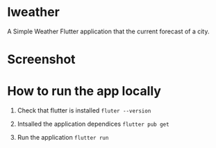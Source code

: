 # Iweather

A Simple Weather Flutter application that the current forecast of a city.

# Screenshot


# How to run the app locally 
1. Check that flutter is installed 
`fluter --version`

2. Intsalled the application dependices 
`flutter pub get`

3. Run the application 
`flutter run`


